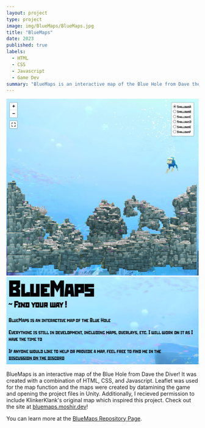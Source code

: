```yaml
---
layout: project
type: project
image: img/BlueMaps/BlueMaps.jpg
title: "BlueMaps"
date: 2023
published: true
labels:
  - HTML
  - CSS
  - Javascript
  - Game Dev
summary: "BlueMaps is an interactive map of the Blue Hole from Dave the Diver!"
---
```


<div class="text-center p-4">
  <img width="700px" src="../img/BlueMaps/Map1.png" class="img-thumbnail" >
  <img width="900px" src="../img/BlueMaps/About.png" class="img-thumbnail" >
</div>

BlueMaps is an interactive map of the Blue Hole from Dave the Diver! It was created with a combination of HTML, CSS, and Javascript. 
Leaflet was used for the map function and the maps were created by datamining the game and opening the project files in Unity. 
Additionally, I recieved permission to include KlinkerKlank's original map which inspired this project. Check out the site at [bluemaps.moshir.dev](https://bluemaps.moshir.dev/)!

You can learn more at the [BlueMaps Repository Page](https://github.com/MoshirMoshir/BlueMaps).
